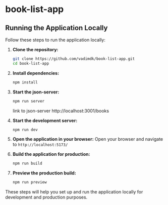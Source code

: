 # book-list-app

## Running the Application Locally

Follow these steps to run the application locally:

1. **Clone the repository:**

   ```sh
   git clone https://github.com/vadimdk/book-list-app.git
   cd book-list-app
   ```

2. **Install dependencies:**

   ```sh
   npm install
   ```

3. **Start the json-server:**

   ```sh
   npm run server
   ```

   link to json-server http://localhost:3001/books

4. **Start the development server:**

   ```sh
   npm run dev
   ```

5. **Open the application in your browser:**
   Open your browser and navigate to `http://localhost:5173/`

6. **Build the application for production:**

   ```sh
   npm run build
   ```

7. **Preview the production build:**
   ```sh
   npm run preview
   ```

These steps will help you set up and run the application locally for development and production purposes.
